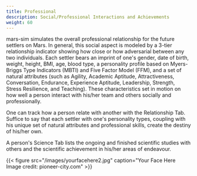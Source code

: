 ```yaml
---
title: Professional
description: Social/Professional Interactions and Achievements
weight: 60
---
```


mars-sim simulates the overall professional relationship for the future settlers on Mars. In general, this social aspect is modeled by a 3-tier relationship indicator showing how close or how adversarial between any two individuals. Each settler bears an imprint of one's gender, date of birth, weight, height, BMI, age, blood type, a personality profile based on Myers-Briggs Type Indicators (MBTI) and Five Factor Model (FFM), and a set of natural attributes (such as Agility, Academic Aptitude, Attractiveness, Conversation, Endurance, Experience Aptitude, Leadership, Strength, Stress Resilience, and Teaching). These characteristics set in motion on how well a person interact with his/her team and others socially and professionally.

One can track how a person relate with another with the Relationship Tab. Suffice to say that each settler with one's personality types, coupling with his unique set of natural attributes and professional skills, create the destiny of his/her own.

A person's Science Tab lists the ongoing and finished scientific studies with others and the scientific achievement in his/her areas of endeavour.

{{< figure src="/images/yourfacehere2.jpg" caption="Your Face Here Image credit: pioneer-city.com" >}}

